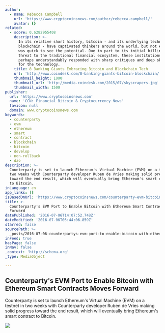 ```yaml
---
author:
  - name: Rebecca Campbell
    url: 'https://www.cryptocoinsnews.com/author/rebecca-campbell/'
    avatar: {}
related:
  - score: 0.6282955408
    description: >-
      In its relative short history, bitcoin - and its underlying technology the
      blockchain - have captivated thinkers around the world, but not everyone
      was quick to see the potential. Due in part to its initial billing as a
      threat to the traditional financial ecosystem, these institutions have
      perhaps understandably responded with sharp critiques and deep skepticism
      for the technology.
    title: 8 Banking Giants Embracing Bitcoin and Blockchain Tech
    url: 'http://www.coindesk.com/8-banking-giants-bitcoin-blockchain/'
    thumbnail_height: 1000
    thumbnail_url: 'http://media.coindesk.com/2015/07/skyscrapers.jpg'
    thumbnail_width: 1500
publisher:
  url: 'https://www.cryptocoinsnews.com'
  name: 'CCN: Financial Bitcoin & Cryptocurrency News'
  favicon: null
  domain: www.cryptocoinsnews.com
keywords:
  - counterparty
  - evm
  - ethereum
  - smart
  - contract
  - blockchain
  - bitcoin
  - develop
  - non-rollback
  - dao
description: >-
  Counterparty is set to launch Ethereum's Virtual Machine (EVM) on a testnet in
  two weeks with Counterparty developer Ruben de Vries making solid progress
  toward the end result, which will eventually bring Ethereum's smart contract
  to Bitcoin.
inLanguage: en
app_links: []
isBasedOnUrl: 'https://www.cryptocoinsnews.com/counterparty-evm-bitcoin-ethereum/'
title: >-
  Counterparty's EVM Port to Enable Bitcoin with Ethereum Smart Contracts Moves
  Forward
datePublished: '2016-07-06T14:07:52.748Z'
dateModified: '2016-07-06T05:44:06.859Z'
starred: false
sourcePath: >-
  _posts/2016-07-06-counterpartys-evm-port-to-enable-bitcoin-with-ethereum-smar.md
inFeed: true
hasPage: false
inNav: false
_context: 'http://schema.org'
_type: MediaObject

---
```

<article style=""><h1>Counterparty's EVM Port to Enable Bitcoin with Ethereum Smart Contracts Moves Forward</h1><p>Counterparty is set to launch Ethereum's Virtual Machine (EVM) on a testnet in two weeks with Counterparty developer Ruben de Vries making solid progress toward the end result, which will eventually bring Ethereum's smart contract to Bitcoin.</p><img src="https://www.cryptocoinsnews.com/wp-content/uploads/2016/06/Bitcoin-nw.jpg" /></article>